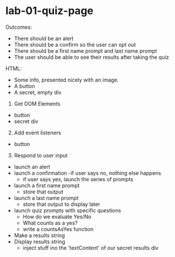 # lab-01-quiz-page

Outcomes:
  - There should be an alert
  - There should be a confirm so the user can opt out
  - There should be a first name prompt and last name prompt
  - The user should be able to see their results after taking the quiz

HTML:
  - Some info, presented nicely with an image.
  - A button
  - A secret, empty div


1) Get DOM Elements
  - button
  - secret div

2) Add event listeners
  - button

3) Respond to user input
  - launch an alert
  - launch a confirmation
    -if user says no, nothing else happens
    - if user says yes, launch the series of prompts
  - launch a first name prompt
    - store that output
  - launch a last name prompt
    - store that output to display later
  - launch quiz prompts with specific questions
    - How do we evaluate Yes/No
    - What counts as a yes?
    - write a countsAsYes function
  - Make a results string
  - Display results string
    - inject stuff ino the 'textContent' of our secret results div